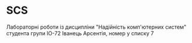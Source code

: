 # SCS
Лабораторні роботи із дисципліни "Надійність комп'ютерних систем" студента групи ІО-72 Іванець Арсентія, номер у списку 7 
